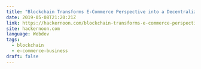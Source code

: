 ```yaml
---
title: "Blockchain Transforms E-Commerce Perspective into a Decentralized Marketplace"
date: 2019-05-08T21:20:21Z
link: https://hackernoon.com/blockchain-transforms-e-commerce-perspective-into-a-decentralized-marketplace-16df13ef44f0?source=rss----3a8144eabfe3---4&utm_medium=RSS&utm_source=news.12bit.vn
site: hackernoon.com
language: Webdev
tags:
  - blockchain
  - e-commerce-business
draft: false
---
```

